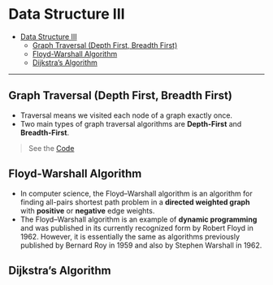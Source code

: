# Data Structure III

- [Data Structure III](#data-structure-iii)
  - [Graph Traversal (Depth First, Breadth First)](#graph-traversal-depth-first-breadth-first)
  - [Floyd-Warshall Algorithm](#floyd-warshall-algorithm)
  - [Dijkstra’s Algorithm](#dijkstras-algorithm)

---

## Graph Traversal (Depth First, Breadth First)

- Traversal means we visited each node of a graph exactly once.
- Two main types of graph traversal algorithms are **Depth-First** and **Breadth-First**.

> See the [Code](DFT%20&%20BFT.js)

## Floyd-Warshall Algorithm

- In computer science, the Floyd–Warshall algorithm is an algorithm for finding all-pairs shortest path problem in a **directed weighted graph** with **positive** or **negative** edge weights.
- The Floyd–Warshall algorithm is an example of **dynamic programming** and was published in its currently recognized form by Robert Floyd in 1962. However, it is essentially the same as algorithms previously published by Bernard Roy in 1959 and also by Stephen Warshall in 1962.

## Dijkstra’s Algorithm
